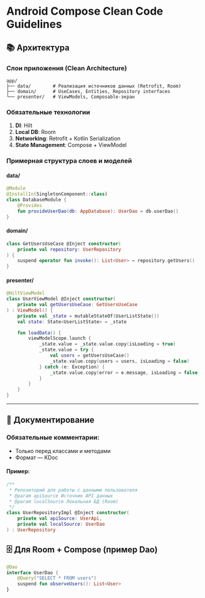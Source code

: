 # Android Compose Clean Code Guidelines

## 📚 Архитектура

### Слои приложения (Clean Architecture)

```shell
app/
├── data/        # Реализация источников данных (Retrofit, Room)
├── domain/      # UseCases, Entities, Repository interfaces
└── presenter/   # ViewModels, Composable-экран
```

### Обязательные технологии

1. **DI**: Hilt
2. **Local DB**: Room
3. **Networking**: Retrofit + Kotlin Serialization
4. **State Management**: Compose + ViewModel

### Примерная структура слоев и моделей

#### data/

```kotlin
@Module
@InstallIn(SingletonComponent::class)
class DatabaseModule {
    @Provides
    fun provideUserDao(db: AppDatabase): UserDao = db.userDao()
}
```

#### domain/

```kotlin
class GetUsersUseCase @Inject constructor(
    private val repository: UserRepository
) {
    suspend operator fun invoke(): List<User> = repository.getUsers()
}
```

#### presenter/

```kotlin
@HiltViewModel
class UserViewModel @Inject constructor(
    private val getUsersUseCase: GetUsersUseCase
) : ViewModel() {
    private val _state = mutableStateOf(UserListState())
    val state: State<UserListState> = _state

    fun loadData() {
        viewModelScope.launch {
            _state.value = _state.value.copy(isLoading = true)
            _state.value = try {
                val users = getUsersUseCase()
                _state.value.copy(users = users, isLoading = false)
            } catch (e: Exception) {
                _state.value.copy(error = e.message, isLoading = false)
            }
        }
    }
}
```

---

## 📝 Документирование

### Обязательные комментарии:

- Только перед классами и методами
- Формат — KDoc

#### Пример:

```kotlin
/**
 * Репозиторий для работы с данными пользователя
 * @param apiSource Источник API данных
 * @param localSource Локальная БД (Room)
 */
class UserRepositoryImpl @Inject constructor(
    private val apiSource: UserApi,
    private val localSource: UserDao
) : UserRepository
```

## 🗄 Для Room + Compose (пример Dao)

```kotlin
@Dao
interface UserDao {
    @Query("SELECT * FROM users")
    suspend fun observeUsers(): List<User>
}
```